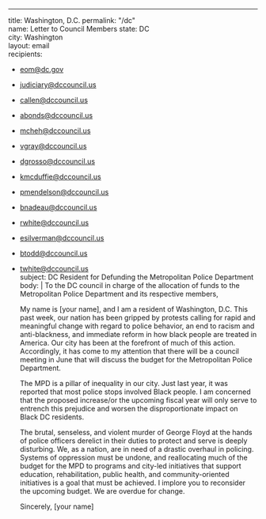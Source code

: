 ---
title: Washington, D.C.
permalink: "/dc"	
name: Letter to Council Members	
state: DC	
city: Washington	
layout: email	
recipients:	
- eom@dc.gov	
- judiciary@dccouncil.us	
- callen@dccouncil.us	
- abonds@dccouncil.us	
- mcheh@dccouncil.us	
- vgray@dccouncil.us	
- dgrosso@dccouncil.us	
- kmcduffie@dccouncil.us	
- pmendelson@dccouncil.us	
- bnadeau@dccouncil.us	
- rwhite@dccouncil.us	
- esilverman@dccouncil.us	
- btodd@dccouncil.us	
- twhite@dccouncil.us	
subject: DC Resident for Defunding the Metropolitan Police Department	
body: |	
  To the DC council in charge of the allocation of funds to the Metropolitan Police Department and its respective members, 	
  
  My name is [your name], and I am a resident of Washington, D.C. This past week, our nation has been gripped by protests calling for rapid and meaningful change with regard to police behavior, an end to racism and anti-blackness, and immediate reform in how black people are treated in America. Our city has been at the forefront of much of this action. Accordingly, it has come to my attention that there will be a council meeting in June that will discuss the budget for the Metropolitan Police Department. 	

  The MPD is a pillar of inequality in our city. Just last year, it was reported that most police stops involved Black people. I am concerned that the proposed increase/or the upcoming fiscal year will only serve to entrench this prejudice and worsen the disproportionate impact on Black DC residents. 	

  The brutal, senseless, and violent murder of George Floyd at the hands of police officers derelict in their duties to protect and serve is deeply disturbing. We, as a nation, are in need of a drastic overhaul in policing. Systems of oppression must be undone, and reallocating much of the budget for the MPD to programs and city-led initiatives that support education, rehabilitation, public health, and community-oriented initiatives is a goal that must be achieved. I implore you to reconsider the upcoming budget. We are overdue for change.
  
  Sincerely,
  [your name]

